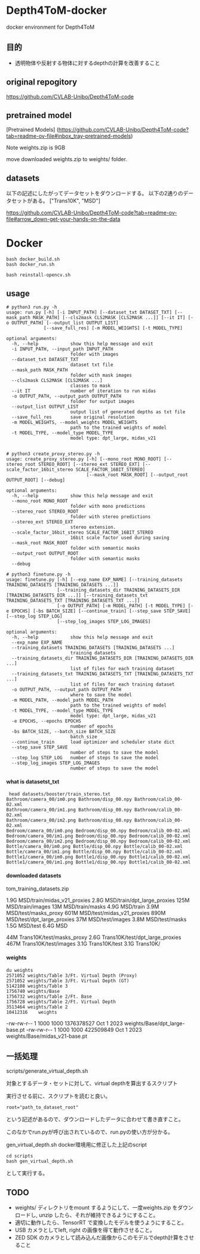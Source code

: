 # Depth4ToM-docker
docker environment for  Depth4ToM

## 目的
- 透明物体や反射する物体に対するdepthの計算を改善すること

## original repogitory
https://github.com/CVLAB-Unibo/Depth4ToM-code

## pretrained model

[Pretrained Models] (https://github.com/CVLAB-Unibo/Depth4ToM-code?tab=readme-ov-file#inbox_tray-pretrained-models)

Note weights.zip is 9GB

move downloaded weights.zip to weights/ folder.

## datasets
以下の記述にしたがってデータセットをダウンロードする。
以下の2通りのデータセットがある。
["Trans10K", "MSD"]

https://github.com/CVLAB-Unibo/Depth4ToM-code?tab=readme-ov-file#arrow_down-get-your-hands-on-the-data

# Docker
```
bash docker_build.sh
bash docker_run.sh

bash reinstall-opencv.sh
```

## usage

```
# python3 run.py -h
usage: run.py [-h] [-i INPUT_PATH] [--dataset_txt DATASET_TXT] [--mask_path MASK_PATH] [--cls2mask CLS2MASK [CLS2MASK ...]] [--it IT] [-o OUTPUT_PATH] [--output_list OUTPUT_LIST]
              [--save_full_res] [-m MODEL_WEIGHTS] [-t MODEL_TYPE]

optional arguments:
  -h, --help            show this help message and exit
  -i INPUT_PATH, --input_path INPUT_PATH
                        folder with images
  --dataset_txt DATASET_TXT
                        dataset txt file
  --mask_path MASK_PATH
                        folder with mask images
  --cls2mask CLS2MASK [CLS2MASK ...]
                        classes to mask
  --it IT               number of iteration to run midas
  -o OUTPUT_PATH, --output_path OUTPUT_PATH
                        folder for output images
  --output_list OUTPUT_LIST
                        output list of generated depths as txt file
  --save_full_res       save original resolution
  -m MODEL_WEIGHTS, --model_weights MODEL_WEIGHTS
                        path to the trained weights of model
  -t MODEL_TYPE, --model_type MODEL_TYPE
                        model type: dpt_large, midas_v21
                        
```


```
# python3 create_proxy_stereo.py -h
usage: create_proxy_stereo.py [-h] [--mono_root MONO_ROOT] [--stereo_root STEREO_ROOT] [--stereo_ext STEREO_EXT] [--scale_factor_16bit_stereo SCALE_FACTOR_16BIT_STEREO]
                              [--mask_root MASK_ROOT] [--output_root OUTPUT_ROOT] [--debug]

optional arguments:
  -h, --help            show this help message and exit
  --mono_root MONO_ROOT
                        folder with mono predictions
  --stereo_root STEREO_ROOT
                        folder with stereo predictions
  --stereo_ext STEREO_EXT
                        stereo extension.
  --scale_factor_16bit_stereo SCALE_FACTOR_16BIT_STEREO
                        16bit scale factor used during saving
  --mask_root MASK_ROOT
                        folder with semantic masks
  --output_root OUTPUT_ROOT
                        folder with semantic masks
  --debug
```




```
# python3 finetune.py -h           
usage: finetune.py [-h] [--exp_name EXP_NAME] [--training_datasets TRAINING_DATASETS [TRAINING_DATASETS ...]]
                   [--training_datasets_dir TRAINING_DATASETS_DIR [TRAINING_DATASETS_DIR ...]] [--training_datasets_txt TRAINING_DATASETS_TXT [TRAINING_DATASETS_TXT ...]]
                   [-o OUTPUT_PATH] [-m MODEL_PATH] [-t MODEL_TYPE] [-e EPOCHS] [-bs BATCH_SIZE] [--continue_train] [--step_save STEP_SAVE] [--step_log STEP_LOG]
                   [--step_log_images STEP_LOG_IMAGES]

optional arguments:
  -h, --help            show this help message and exit
  --exp_name EXP_NAME
  --training_datasets TRAINING_DATASETS [TRAINING_DATASETS ...]
                        training datasets
  --training_datasets_dir TRAINING_DATASETS_DIR [TRAINING_DATASETS_DIR ...]
                        list of files for each training dataset
  --training_datasets_txt TRAINING_DATASETS_TXT [TRAINING_DATASETS_TXT ...]
                        list of files for each training dataset
  -o OUTPUT_PATH, --output_path OUTPUT_PATH
                        where to save the model
  -m MODEL_PATH, --model_path MODEL_PATH
                        path to the trained weights of model
  -t MODEL_TYPE, --model_type MODEL_TYPE
                        model type: dpt_large, midas_v21
  -e EPOCHS, --epochs EPOCHS
                        number of epochs
  -bs BATCH_SIZE, --batch_size BATCH_SIZE
                        batch_size
  --continue_train      load optimizer and scheduler state dict
  --step_save STEP_SAVE
                        number of steps to save the model
  --step_log STEP_LOG   number of steps to save the model
  --step_log_images STEP_LOG_IMAGES
                        number of steps to save the model

```


#### what is datasetst_txt
```
 head datasets/booster/train_stereo.txt 
Bathroom/camera_00/im0.png Bathroom/disp_00.npy Bathroom/calib_00-02.xml
Bathroom/camera_00/im1.png Bathroom/disp_00.npy Bathroom/calib_00-02.xml
Bathroom/camera_00/im2.png Bathroom/disp_00.npy Bathroom/calib_00-02.xml
Bedroom/camera_00/im0.png Bedroom/disp_00.npy Bedroom/calib_00-02.xml
Bedroom/camera_00/im1.png Bedroom/disp_00.npy Bedroom/calib_00-02.xml
Bedroom/camera_00/im2.png Bedroom/disp_00.npy Bedroom/calib_00-02.xml
Bottle/camera_00/im0.png Bottle/disp_00.npy Bottle/calib_00-02.xml
Bottle/camera_00/im1.png Bottle/disp_00.npy Bottle/calib_00-02.xml
Bottle1/camera_00/im0.png Bottle1/disp_00.npy Bottle1/calib_00-02.xml
Bottle1/camera_00/im1.png Bottle1/disp_00.npy Bottle1/calib_00-02.xml
```

#### downloaded datasets
tom_training_datasets.zip

1.9G	MSD/train/midas_v21_proxies
2.8G	MSD/train/dpt_large_proxies
125M	MSD/train/images
13M	MSD/train/masks
4.9G	MSD/train
3.9M	MSD/test/masks_proxy
601M	MSD/test/midas_v21_proxies
890M	MSD/test/dpt_large_proxies
37M	MSD/test/images
3.8M	MSD/test/masks
1.5G	MSD/test
6.4G	MSD

44M	Trans10K/test/masks_proxy
2.6G	Trans10K/test/dpt_large_proxies
467M	Trans10K/test/images
3.1G	Trans10K/test
3.1G	Trans10K/


#### weights
```
du weights
2571052	weights/Table 3/Ft. Virtual Depth (Proxy)
2571052	weights/Table 3/Ft. Virtual Depth (GT)
5142108	weights/Table 3
1756740	weights/Base
1756732	weights/Table 2/Ft. Base
1756728	weights/Table 2/Ft. Virtual Depth
3513464	weights/Table 2
10412316	weights
```

-rw-rw-r-- 1 1000 1000 1376378527 Oct  1  2023 weights/Base/dpt_large-base.pt
-rw-rw-r-- 1 1000 1000  422509849 Oct  1  2023 weights/Base/midas_v21-base.pt


## 一括処理
scripts/generate_virtual_depth.sh

対象とするデータ・セットに対して、virtual depthを算出するスクリプト

実行させる前に、スクリプトを読むと良い。
```
root="path_to_dataset_root"
```
という記述があるので、ダウンロードしたデータに合わせて書き直すこと。

このなかでrun.pyが呼び出されているので、run.pyの使い方が分かる。

gen_virtual_depth.sh
docker環境用に修正した上記のscript
```
cd scripts
bash gen_virtual_depth.sh
```
として実行する。


## TODO
- weights/ ディレクトリをmount するようにして、一度weights.zip をダウンロードし, unzip したら、それが維持できるようにすること。
- 適切に動作したら、TensorRT で変換したモデルを使うようにすること。
- USB カメラとしてleft, right の画像を得て動作させること。
- ZED SDK のカメラとして読み込んだ画像からこのモデルでdepth計算をさせること

